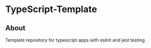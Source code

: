 # TypeScript-Template

## About <a name = "about"></a>

Template repository for typescript apps with eslint and jest testing.